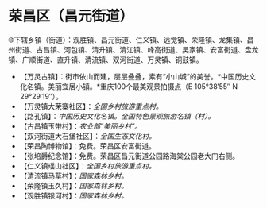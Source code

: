 # 荣昌区（昌元街道）
🌐下辖乡镇（街道）：观胜镇、昌元街道、仁义镇、远觉镇、荣隆镇、龙集镇、昌州街道、古昌镇、河包镇、清升镇、清江镇、峰高街道、吴家镇、安富街道、盘龙镇、广顺街道、直升镇、清流镇、双河街道、万灵镇、铜鼓镇。    
  
* 【万灵古镇】：街市依山而建，层层叠叠，素有“小山城”的美誉。*中国历史文化名镇。美丽宜居小镇。*重庆100个最美观景拍摄点（E 105°38′55″ N 29°29′19″）。
* 【万灵镇大荣寨社区】：*全国乡村旅游重点村。*
* 【路孔镇】：*中国历史文化名镇。全国特色景观旅游名镇（村）。*
* 【古昌镇玉带村】：*农业部“美丽乡村”。*
* 【双河街道大石堡社区】：*全国生态文化村。*
* 【荣昌陶博物馆】：免费。荣昌区安富街道。
* 【张培爵纪念馆】：免费。荣昌区昌元街道公园路海棠公园老大门右侧。
* 【仁义镇瑶山社区】：*全国乡村旅游重点村。*
* 【清流镇马草村】：*国家森林乡村。*
* 【荣隆镇玉久村】：*国家森林乡村。*
* 【观胜镇银河村】：*国家森林乡村。*

